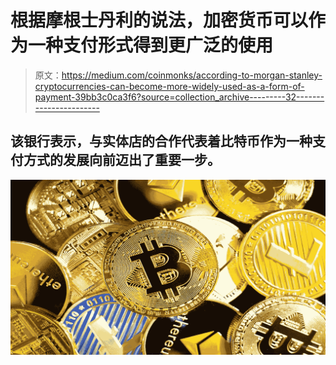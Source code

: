 # 根据摩根士丹利的说法，加密货币可以作为一种支付形式得到更广泛的使用

> 原文：<https://medium.com/coinmonks/according-to-morgan-stanley-cryptocurrencies-can-become-more-widely-used-as-a-form-of-payment-39bb3c0ca3f6?source=collection_archive---------32----------------------->

## 该银行表示，与实体店的合作代表着比特币作为一种支付方式的发展向前迈出了重要一步。

![](img/b63c57aa2b6cdf0ae556792994174795.png)